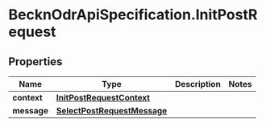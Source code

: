 # BecknOdrApiSpecification.InitPostRequest

## Properties

Name | Type | Description | Notes
------------ | ------------- | ------------- | -------------
**context** | [**InitPostRequestContext**](InitPostRequestContext.md) |  | 
**message** | [**SelectPostRequestMessage**](SelectPostRequestMessage.md) |  | 


